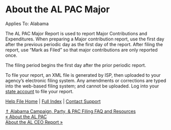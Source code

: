  About the AL PAC Major
==========

Applies To: Alabama

The AL PAC Major Report is used to report Major Contributions and Expenditures. When preparing a Major contribution report, use the first day after the previous periodic day as the first day of the report. After filing the report, use “Mark as Filed” so that major contributions are only reported once.

The filing period begins the first day after the prior periodic report. 

To file your report, an XML file is generated by ISP, then uploaded to your agency’s electronic filing system. Any amendments or corrections are typed into the web-based filing system; and cannot be uploaded. Log into your [state account](https://fcpa.alabamavotes.gov/CampaignFinance/UserLogin.aspx) to file your report. 

[Help File Home](/help/) | [Full Index](/Help-File-Directory/) | [Contact Support](mailto:support@ISPolitical.com)

[⇑ Alabama Campaign, Party, & PAC Filing FAQ and Resources](/Alabama-Campaign-Party-PAC-Filing-FAQ-and-Resources)  
[« About the AL PAC](/About-the-AL-PAC)  
[About the AL CEO Report »](/About-the-AL-CEO-Report)